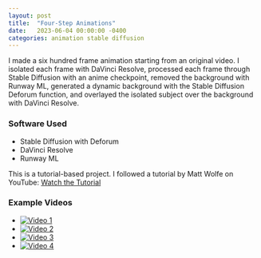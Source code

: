 ```yaml
---
layout: post
title:  "Four-Step Animations"
date:   2023-06-04 00:00:00 -0400
categories: animation stable diffusion
---
```


I made a six hundred frame animation starting from an original video. I isolated each frame with DaVinci Resolve, processed each frame through Stable Diffusion with an anime checkpoint, removed the background with Runway ML, generated a dynamic background with the Stable Diffusion Deforum function, and overlayed the isolated subject over the background with DaVinci Resolve.



### Software Used
- Stable Diffusion with Deforum
- DaVinci Resolve
- Runway ML

This is a tutorial-based project. I followed a tutorial by Matt Wolfe on YouTube: [Watch the Tutorial](https://www.youtube.com/watch?v=EnGR_e6q-bs&t=484s)

### Example Videos
- [![Video 1](https://img.youtube.com/vi/l9YuyThqXec/0.jpg)](https://www.youtube.com/watch?v=l9YuyThqXec)
- [![Video 2](https://img.youtube.com/vi/GRWyqcmMf7s/0.jpg)](https://www.youtube.com/watch?v=GRWyqcmMf7s)
- [![Video 3](https://img.youtube.com/vi/2jEi8ANKR-s/0.jpg)](https://www.youtube.com/watch?v=2jEi8ANKR-s)
- [![Video 4](https://img.youtube.com/vi/QKtD--jjotY/0.jpg)](https://www.youtube.com/watch?v=QKtD--jjotY)
